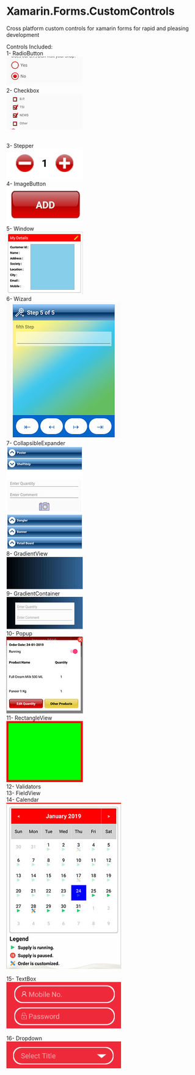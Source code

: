 # Xamarin.Forms.CustomControls
<p>Cross platform custom controls for xamarin forms for rapid and pleasing development</p>
<p>Controls Included:<br />1- RadioButton

<br />
  <img src="screenshot-1548241447447.jpg" width=200px/>
  <br />
2- Checkbox
  <br />
  <img src="screenshot-1548241837975.jpg" width=200px/>
  
  <br />3- Stepper
  <br />
  <img src="screenshot-1548242079318.jpg" width=200px/>
  <br />4- ImageButton
  <br />
  <img src="imagebutton.jpg" width=200px/>
  <br />5- Window
   <br />
  <img src="window.jpg" width=200px/>
  <br />6- Wizard
    <br />
  <img src="wizard.jpg" width=300px/>
  <br />7- CollapsibleExpander
  <br />
  <img src="expander.jpg" width=200px/>
  <br />8- GradientView
  <br />
  <img src="gradientview.jpg" width=200px/>
  <br />9- GradientContainer
   <br />
  <img src="gradientcontainer.jpg" width=200px/>
  <br />10- Popup
   <br />
  <img src="popup.jpg" width=200px/>
  <br />11- RectangleView
  <br />
  <img src="rectangelview.jpg" width=200px/>
  <br />12- Validators<br />13- FieldView<br />14- Calendar
  <br />
  <img src="calendar.jpg" width=300px/>
  <br /></p>
  15- TextBox
  <br />
  <img src="CustomControls/TextBox/textbox.png" width=300px/>
  <br /></p>
   16- Dropdown
  <br />
  <img src="CustomControls/dropdown/dropdown.png" width=300px/>
  <br /></p>
  
